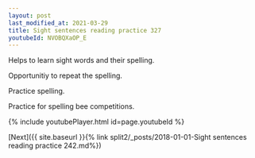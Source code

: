 ```yaml
---
layout: post
last_modified_at: 2021-03-29
title: Sight sentences reading practice 327
youtubeId: NVOBQXaOP_E
---
```

 
 
Helps to learn sight words and their spelling.

Opportunitiy to repeat the spelling. 

Practice spelling. 
 
Practice for spelling bee competitions. 
 
{% include youtubePlayer.html id=page.youtubeId %}
 
 

[Next]({{ site.baseurl }}{% link  split2/_posts/2018-01-01-Sight sentences reading practice 242.md%})
 
